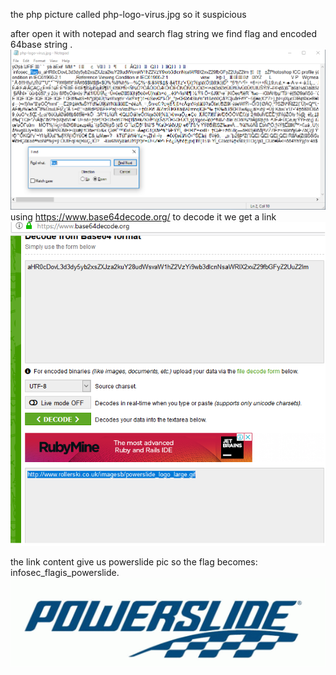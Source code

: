 the php picture called php-logo-virus.jpg so it suspicious</br>


after open it with notepad and search flag string we find flag and encoded 64base string .</br>
![alt text]( https://github.com/tamirzamo/n00bs-CTF/blob/master/level-eleven/11a.png )</br>
using https://www.base64decode.org/ to decode it we get a link</br>
![alt text]( https://github.com/tamirzamo/n00bs-CTF/blob/master/level-eleven/11b.png )</br>

the link content give us powerslide pic so the flag becomes: infosec_flagis_powerslide.</br>
![alt text](  https://github.com/tamirzamo/n00bs-CTF/blob/master/level-eleven/11c.gif  )



